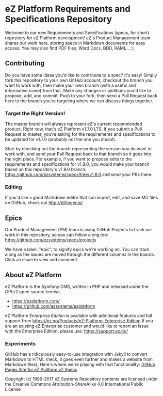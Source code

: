 # eZ Platform Requirements and Specifications Repository

Welcome to our new Requirements and Specifications (specs, for short) repository for eZ Platform development! eZ's Product Management team shares our work here, storing specs in Markdown documents for easy access. You may also find PDF files, Word Docs, BDD, RAML... :)

## Contributing
Do you have some ideas you'd like to contribute to a spec? It's easy! Simply fork this repository to your own GitHub account, checkout the branch you want to work with, then make your own branch (with a useful and informative name) from that. Make any changes or additions you'd like to propose, add, and commit. Push to your fork, then send a Pull Request back here to the branch you're targeting where we can discuss things together.

### Target the Right Version!
The master branch will always represent eZ's current recommended product. Right now, that's eZ Platform v1.7.0 LTS. If you submit a Pull Request to master, you're asking for the requirements and specifications to be updated for v1.7.0 (probably not the one you meant).

Start by checking out the branch representing the version you _do_ want to work with, and send your Pull Request back to that branch so it goes into the right place. For example, if you want to propose edits to the requirements and specifications for v1.9.0, you would make your branch based on this repository's v1.9.0 branch: https://github.com/ezsystems/specs/tree/v1.9.0 and send your PRs there.

### Editing

If you'd like a good Markdown editor that can import, edit, and save MD files on GitHub, check out http://dillinger.io/

## Epics
Our Product Management (PM) team is using GitHub Projects to track our work in this repository, so you can follow along too: https://github.com/ezsystems/specs/projects

We have a label, "epic", to signify epics we're working on. You can track along as the issues are moved through the different columns in the boards. Click an issue to view and comment.

## About eZ Platform
eZ Platform is the Symfony CMS, written in PHP and released under the GPLv2 open source license.
- https://ezplatform.com/
- https://github.com/ezsystems/ezplatform

eZ Platform _Enterprise Edition_ is available with additional features and full support from https://ez.no/Products/eZ-Platform-Enterprise-Edition
If you are an existing eZ Enterprise customer and would like to report an issue with the Enterprise Edition, please use: https://support.ez.no/

### Experiments
GitHub has a ridiculously easy-to-use integration with Jekyll to convert Markdown to HTML (heck, it goes even further and makes a website from Markdown files). Here's where we're playing with that functionality: [GitHub Pages Site for eZ Platform v2 Specs](https://ezsystems.github.io/specs/)

Copyright (c) 1999-2017 eZ Systems
Repository contents are licensed under the Creative Commons Attribution-ShareAlike 4.0 International Public License
